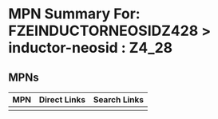 



# MPN Summary For: FZEINDUCTORNEOSIDZ428 > inductor-neosid : Z4_28

## MPNs
  

|MPN|Direct Links|Search Links|
| :--- | :--- | :--- |
||||
